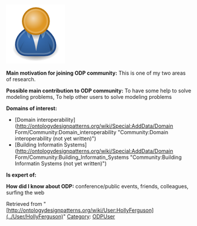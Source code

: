 [![Image:ODPUser.png](../images/a/a6/ODPUser.png)](../Image/ODPUser.png "Image:ODPUser.png")




  





__Main motivation for joining ODP community:__ This is one of my two areas of research.


__Possible main contribution to ODP community:__ To have some help to solve modeling problems, To help other users to solve modeling problems


__Domains of interest:__



* [Domain interoperability](http://ontologydesignpatterns.org/wiki/Special:AddData/Domain Form/Community:Domain_interoperability "Community:Domain interoperability (not yet written)")
* [Building Informatin Systems](http://ontologydesignpatterns.org/wiki/Special:AddData/Domain Form/Community:Building_Informatin_Systems "Community:Building Informatin Systems (not yet written)")


__Is expert of:__


  

__How did I know about ODP:__ conference/public events, friends, colleagues, surfing the web






Retrieved from "[http://ontologydesignpatterns.org/wiki/User:HollyFerguson](../User/HollyFerguson)"
 [Category](http://ontologydesignpatterns.org/wiki/Special:Categories "Special:Categories"): [ODPUser](../Category/ODPUser "Category:ODPUser")